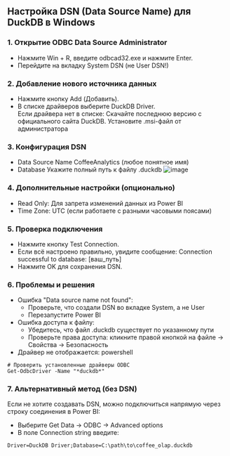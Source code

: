 ## Настройка DSN (Data Source Name) для DuckDB в Windows

### 1. Открытие ODBC Data Source Administrator
- Нажмите Win + R, введите odbcad32.exe и нажмите Enter.
- Перейдите на вкладку System DSN (не User DSN!)
### 2. Добавление нового источника данных
- Нажмите кнопку Add (Добавить).
- В списке драйверов выберите DuckDB Driver.  
Если драйвера нет в списке: Скачайте последнюю версию с официального сайта DuckDB. Установите .msi-файл от администратора
### 3. Конфигурация DSN
- Data Source Name	CoffeeAnalytics (любое понятное имя)
- Database	Укажите полный путь к файлу .duckdb
![image](https://github.com/user-attachments/assets/69acb2f9-24bc-44a1-8aab-257351325d9f)
### 4. Дополнительные настройки (опционально)
- Read Only: Для запрета изменений данных из Power BI
- Time Zone: UTC (если работаете с разными часовыми поясами)
### 5. Проверка подключения
- Нажмите кнопку Test Connection.
- Если всё настроено правильно, увидите сообщение: Connection successful to database: [ваш_путь]
- Нажмите OK для сохранения DSN.
### 6. Проблемы и решения
- Ошибка "Data source name not found":
  - Проверьте, что создали DSN во вкладке System, а не User
  - Перезапустите Power BI
- Ошибка доступа к файлу:
  - Убедитесь, что файл .duckdb существует по указанному пути
  - Проверьте права доступа: кликните правой кнопкой на файле → Свойства → Безопасность
- Драйвер не отображается: powershell
```
# Проверить установленные драйверы ODBC
Get-OdbcDriver -Name "*duckdb*"
```
### 7. Альтернативный метод (без DSN)
Если не хотите создавать DSN, можно подключиться напрямую через строку соединения в Power BI:
- Выберите Get Data → ODBC → Advanced options
- В поле Connection string введите:
```
Driver=DuckDB Driver;Database=C:\path\to\coffee_olap.duckdb
```
